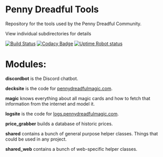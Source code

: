 
# Penny Dreadful Tools
Repository for the tools used by the Penny Dreadful Community.

View individual subdirectories for details

[![Build Status](https://travis-ci.org/PennyDreadfulMTG/Penny-Dreadful-Tools.svg?branch=master)](https://travis-ci.org/PennyDreadfulMTG/Penny-Dreadful-Tools)
[![Codacy Badge](https://api.codacy.com/project/badge/Grade/b4e068a91bd048e9a8e803e8bde29c9d)](https://www.codacy.com/app/clockwork-singularity/Penny-Dreadful-Tools?utm_source=github.com&amp;utm_medium=referral&amp;utm_content=PennyDreadfulMTG/Penny-Dreadful-Tools&amp;utm_campaign=Badge_Grade)
[![Uptime Robot status](https://img.shields.io/uptimerobot/status/m778417564-ebc98d54a784806de06fee4d.svg)](https://status.pennydreadfulmagic.com)

# Modules:

**discordbot** is the Discord chatbot.

**decksite** is the code for [pennydreadfulmagic.com](https://pennydreadfulmagic.com/).

**magic** knows everything about all magic cards and how to fetch that information from the internet and model it.

**logsite**  is the code for [logs.pennydreadfulmagic.com](https://logs.pennydreadfulmagic.com/).

**price_grabber** builds a database of historic prices.

**shared** contains a bunch of general purpose helper classes. Things that could be used in any project.

**shared_web** contains a bunch of web-specific helper classes.

